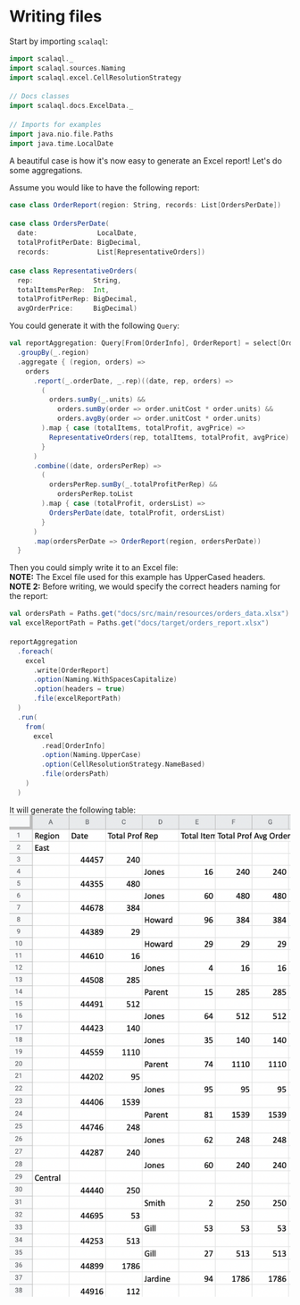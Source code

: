 # Writing files

Start by importing `scalaql`:

```scala mdoc
import scalaql._
import scalaql.sources.Naming
import scalaql.excel.CellResolutionStrategy

// Docs classes
import scalaql.docs.ExcelData._

// Imports for examples
import java.nio.file.Paths
import java.time.LocalDate
```

A beautiful case is how it's now easy to generate an Excel report!
Let's do some aggregations.

Assume you would like to have the following report:

```scala mdoc
case class OrderReport(region: String, records: List[OrdersPerDate])

case class OrdersPerDate(
  date:               LocalDate,
  totalProfitPerDate: BigDecimal,
  records:            List[RepresentativeOrders])

case class RepresentativeOrders(
  rep:               String,
  totalItemsPerRep:  Int,
  totalProfitPerRep: BigDecimal,
  avgOrderPrice:     BigDecimal)
```

You could generate it with the following `Query`:

```scala mdoc
val reportAggregation: Query[From[OrderInfo], OrderReport] = select[OrderInfo]
  .groupBy(_.region)
  .aggregate { (region, orders) =>
    orders
      .report(_.orderDate, _.rep)((date, rep, orders) =>
        (
          orders.sumBy(_.units) &&
            orders.sumBy(order => order.unitCost * order.units) &&
            orders.avgBy(order => order.unitCost * order.units)
        ).map { case (totalItems, totalProfit, avgPrice) =>
          RepresentativeOrders(rep, totalItems, totalProfit, avgPrice)
        }
      )
      .combine((date, ordersPerRep) =>
        (
          ordersPerRep.sumBy(_.totalProfitPerRep) &&
            ordersPerRep.toList
        ).map { case (totalProfit, ordersList) =>
          OrdersPerDate(date, totalProfit, ordersList)
        }
      )
      .map(ordersPerDate => OrderReport(region, ordersPerDate))
  }
```

Then you could simply write it to an Excel file:  
**NOTE:** The Excel file used for this example has UpperCased headers.  
**NOTE 2:** Before writing, we would specify the correct headers naming for the report:

```scala mdoc
val ordersPath = Paths.get("docs/src/main/resources/orders_data.xlsx")
val excelReportPath = Paths.get("docs/target/orders_report.xlsx")
  
reportAggregation
  .foreach(
    excel
      .write[OrderReport]
      .option(Naming.WithSpacesCapitalize)
      .option(headers = true)
      .file(excelReportPath)
  )
  .run(
    from(
      excel
        .read[OrderInfo]
        .option(Naming.UpperCase)
        .option(CellResolutionStrategy.NameBased)
        .file(ordersPath)
    )
  )
```

It will generate the following table:
![Report](excel_report.png)